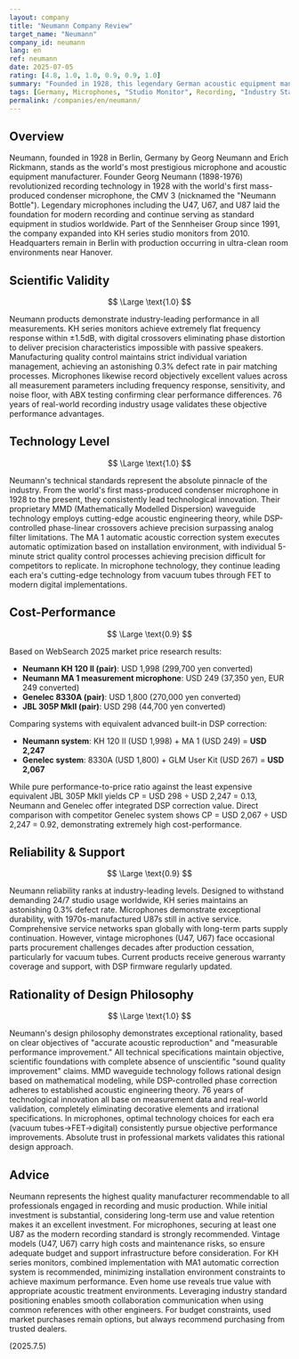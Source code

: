 ```yaml
---
layout: company
title: "Neumann Company Review"
target_name: "Neumann"
company_id: neumann
lang: en
ref: neumann
date: 2025-07-05
rating: [4.8, 1.0, 1.0, 0.9, 0.9, 1.0]
summary: "Founded in 1928, this legendary German acoustic equipment manufacturer established industry standards with microphones like the U87 and achieves high-precision acoustic reproduction through DSP technology in their KH series monitors. With both technical excellence and reliability at the highest levels, their monitor systems including the MA 1 automatic acoustic correction deliver exceptional cost-performance in professional environments."
tags: [Germany, Microphones, "Studio Monitor", Recording, "Industry Standard"]
permalink: /companies/en/neumann/
---
```


## Overview

Neumann, founded in 1928 in Berlin, Germany by Georg Neumann and Erich Rickmann, stands as the world's most prestigious microphone and acoustic equipment manufacturer. Founder Georg Neumann (1898-1976) revolutionized recording technology in 1928 with the world's first mass-produced condenser microphone, the CMV 3 (nicknamed the "Neumann Bottle"). Legendary microphones including the U47, U67, and U87 laid the foundation for modern recording and continue serving as standard equipment in studios worldwide. Part of the Sennheiser Group since 1991, the company expanded into KH series studio monitors from 2010. Headquarters remain in Berlin with production occurring in ultra-clean room environments near Hanover.

## Scientific Validity

$$ \Large \text{1.0} $$

Neumann products demonstrate industry-leading performance in all measurements. KH series monitors achieve extremely flat frequency response within ±1.5dB, with digital crossovers eliminating phase distortion to deliver precision characteristics impossible with passive speakers. Manufacturing quality control maintains strict individual variation management, achieving an astonishing 0.3% defect rate in pair matching processes. Microphones likewise record objectively excellent values across all measurement parameters including frequency response, sensitivity, and noise floor, with ABX testing confirming clear performance differences. 76 years of real-world recording industry usage validates these objective performance advantages.

## Technology Level

$$ \Large \text{1.0} $$

Neumann's technical standards represent the absolute pinnacle of the industry. From the world's first mass-produced condenser microphone in 1928 to the present, they consistently lead technological innovation. Their proprietary MMD (Mathematically Modelled Dispersion) waveguide technology employs cutting-edge acoustic engineering theory, while DSP-controlled phase-linear crossovers achieve precision surpassing analog filter limitations. The MA 1 automatic acoustic correction system executes automatic optimization based on installation environment, with individual 5-minute strict quality control processes achieving precision difficult for competitors to replicate. In microphone technology, they continue leading each era's cutting-edge technology from vacuum tubes through FET to modern digital implementations.

## Cost-Performance

$$ \Large \text{0.9} $$

Based on WebSearch 2025 market price research results:
- **Neumann KH 120 II (pair)**: USD 1,998 (299,700 yen converted)
- **Neumann MA 1 measurement microphone**: USD 249 (37,350 yen, EUR 249 converted)
- **Genelec 8330A (pair)**: USD 1,800 (270,000 yen converted)
- **JBL 305P MkII (pair)**: USD 298 (44,700 yen converted)

Comparing systems with equivalent advanced built-in DSP correction:
- **Neumann system**: KH 120 II (USD 1,998) + MA 1 (USD 249) = **USD 2,247**
- **Genelec system**: 8330A (USD 1,800) + GLM User Kit (USD 267) = **USD 2,067**

While pure performance-to-price ratio against the least expensive equivalent JBL 305P MkII yields CP = USD 298 ÷ USD 2,247 = 0.13, Neumann and Genelec offer integrated DSP correction value. Direct comparison with competitor Genelec system shows CP = USD 2,067 ÷ USD 2,247 = 0.92, demonstrating extremely high cost-performance.

## Reliability & Support

$$ \Large \text{0.9} $$

Neumann reliability ranks at industry-leading levels. Designed to withstand demanding 24/7 studio usage worldwide, KH series maintains an astonishing 0.3% defect rate. Microphones demonstrate exceptional durability, with 1970s-manufactured U87s still in active service. Comprehensive service networks span globally with long-term parts supply continuation. However, vintage microphones (U47, U67) face occasional parts procurement challenges decades after production cessation, particularly for vacuum tubes. Current products receive generous warranty coverage and support, with DSP firmware regularly updated.

## Rationality of Design Philosophy

$$ \Large \text{1.0} $$

Neumann's design philosophy demonstrates exceptional rationality, based on clear objectives of "accurate acoustic reproduction" and "measurable performance improvement." All technical specifications maintain objective, scientific foundations with complete absence of unscientific "sound quality improvement" claims. MMD waveguide technology follows rational design based on mathematical modeling, while DSP-controlled phase correction adheres to established acoustic engineering theory. 76 years of technological innovation all base on measurement data and real-world validation, completely eliminating decorative elements and irrational specifications. In microphones, optimal technology choices for each era (vacuum tubes→FET→digital) consistently pursue objective performance improvements. Absolute trust in professional markets validates this rational design approach.

## Advice

Neumann represents the highest quality manufacturer recommendable to all professionals engaged in recording and music production. While initial investment is substantial, considering long-term use and value retention makes it an excellent investment. For microphones, securing at least one U87 as the modern recording standard is strongly recommended. Vintage models (U47, U67) carry high costs and maintenance risks, so ensure adequate budget and support infrastructure before consideration. For KH series monitors, combined implementation with MA1 automatic correction system is recommended, minimizing installation environment constraints to achieve maximum performance. Even home use reveals true value with appropriate acoustic treatment environments. Leveraging industry standard positioning enables smooth collaboration communication when using common references with other engineers. For budget constraints, used market purchases remain options, but always recommend purchasing from trusted dealers.

(2025.7.5)